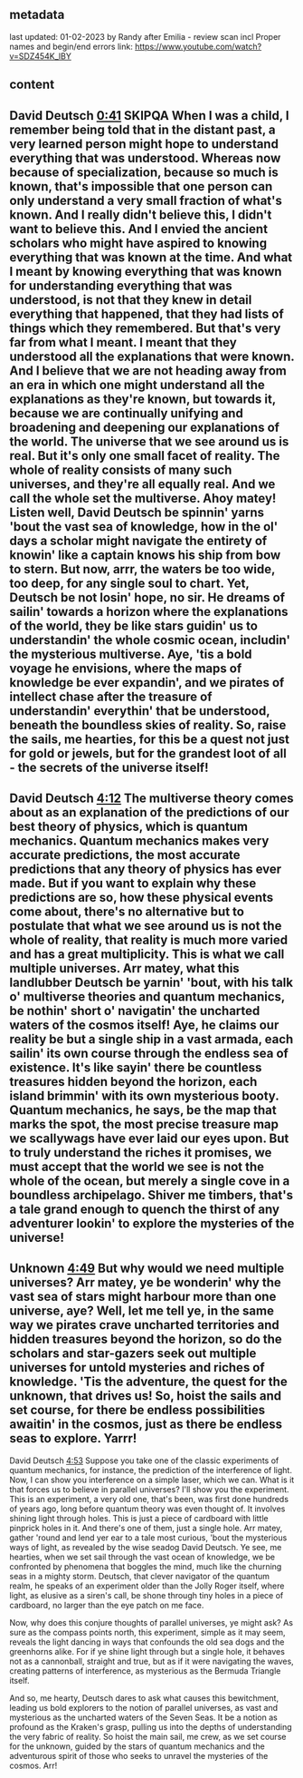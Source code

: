 ## metadata
last updated: 01-02-2023 by Randy after Emilia - review scan incl Proper names and begin/end errors
link: https://www.youtube.com/watch?v=SDZ454K_lBY

## content

David Deutsch [0:41](https://www.youtube.com/watch?v=SDZ454K_lBY&t=41) SKIPQA
When I was a child, I remember being told that in the distant past, a very learned person might hope to understand everything that was understood. Whereas now because of specialization, because so much is known, that's impossible that one person can only understand a very small fraction of what's known. And I really didn't believe this, I didn't want to believe this. And I envied the ancient scholars who might have aspired to knowing everything that was known at the time. And what I meant by knowing everything that was known for understanding everything that was understood, is not that they knew in detail everything that happened, that they had lists of things which they remembered. But that's very far from what I meant. I meant that they understood all the explanations that were known. And I believe that we are not heading away from an era in which one might understand all the explanations as they're known, but towards it, because we are continually unifying and broadening and deepening our explanations of the world. The universe that we see around us is real. But it's only one small facet of reality. The whole of reality consists of many such universes, and they're all equally real. And we call the whole set the multiverse.
Ahoy matey! Listen well, David Deutsch be spinnin' yarns 'bout the vast sea of knowledge, how in the ol' days a scholar might navigate the entirety of knowin' like a captain knows his ship from bow to stern. But now, arrr, the waters be too wide, too deep, for any single soul to chart. Yet, Deutsch be not losin' hope, no sir. He dreams of sailin' towards a horizon where the explanations of the world, they be like stars guidin' us to understandin' the whole cosmic ocean, includin' the mysterious multiverse. Aye, 'tis a bold voyage he envisions, where the maps of knowledge be ever expandin', and we pirates of intellect chase after the treasure of understandin' everythin' that be understood, beneath the boundless skies of reality. So, raise the sails, me hearties, for this be a quest not just for gold or jewels, but for the grandest loot of all - the secrets of the universe itself!
---
David Deutsch [4:12](https://www.youtube.com/watch?v=SDZ454K_lBY&t=252)
The multiverse theory comes about as an explanation of the predictions of our best theory of physics, which is quantum mechanics. Quantum mechanics makes very accurate predictions, the most accurate predictions that any theory of physics has ever made. But if you want to explain why these predictions are so, how these physical events come about, there's no alternative but to postulate that what we see around us is not the whole of reality, that reality is much more varied and has a great multiplicity. This is what we call multiple universes.
Arr matey, what this landlubber Deutsch be yarnin' 'bout, with his talk o' multiverse theories and quantum mechanics, be nothin' short o' navigatin' the uncharted waters of the cosmos itself! Aye, he claims our reality be but a single ship in a vast armada, each sailin' its own course through the endless sea of existence. It's like sayin' there be countless treasures hidden beyond the horizon, each island brimmin' with its own mysterious booty. Quantum mechanics, he says, be the map that marks the spot, the most precise treasure map we scallywags have ever laid our eyes upon. But to truly understand the riches it promises, we must accept that the world we see is not the whole of the ocean, but merely a single cove in a boundless archipelago. Shiver me timbers, that's a tale grand enough to quench the thirst of any adventurer lookin' to explore the mysteries of the universe!
---
Unknown [4:49](https://www.youtube.com/watch?v=SDZ454K_lBY&t=289)
But why would we need multiple universes?
Arr matey, ye be wonderin' why the vast sea of stars might harbour more than one universe, aye? Well, let me tell ye, in the same way we pirates crave uncharted territories and hidden treasures beyond the horizon, so do the scholars and star-gazers seek out multiple universes for untold mysteries and riches of knowledge. 'Tis the adventure, the quest for the unknown, that drives us! So, hoist the sails and set course, for there be endless possibilities awaitin' in the cosmos, just as there be endless seas to explore. Yarrr!
---
David Deutsch [4:53](https://www.youtube.com/watch?v=SDZ454K_lBY&t=293)
Suppose you take one of the classic experiments of quantum mechanics, for instance, the prediction of the interference of light. Now, I can show you interference on a simple laser, which we can. What is it that forces us to believe in parallel universes? I'll show you the experiment. This is an experiment, a very old one, that's been, was first done hundreds of years ago, long before quantum theory was even thought of. It involves shining light through holes. This is just a piece of cardboard with little pinprick holes in it. And there's one of them, just a single hole.
Arr matey, gather 'round and lend yer ear to a tale most curious, 'bout the mysterious ways of light, as revealed by the wise seadog David Deutsch. Ye see, me hearties, when we set sail through the vast ocean of knowledge, we be confronted by phenomena that boggles the mind, much like the churning seas in a mighty storm. Deutsch, that clever navigator of the quantum realm, he speaks of an experiment older than the Jolly Roger itself, where light, as elusive as a siren's call, be shone through tiny holes in a piece of cardboard, no larger than the eye patch on me face.

Now, why does this conjure thoughts of parallel universes, ye might ask? As sure as the compass points north, this experiment, simple as it may seem, reveals the light dancing in ways that confounds the old sea dogs and the greenhorns alike. For if ye shine light through but a single hole, it behaves not as a cannonball, straight and true, but as if it were navigating the waves, creating patterns of interference, as mysterious as the Bermuda Triangle itself.

And so, me hearty, Deutsch dares to ask what causes this bewitchment, leading us bold explorers to the notion of parallel universes, as vast and mysterious as the uncharted waters of the Seven Seas. It be a notion as profound as the Kraken's grasp, pulling us into the depths of understanding the very fabric of reality. So hoist the main sail, me crew, as we set course for the unknown, guided by the stars of quantum mechanics and the adventurous spirit of those who seeks to unravel the mysteries of the cosmos. Arr!